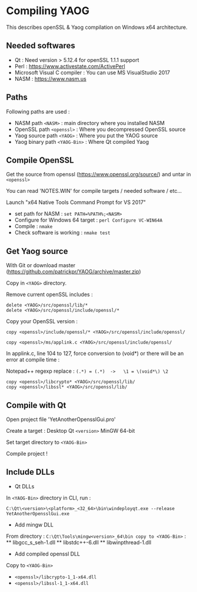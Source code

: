 Compiling YAOG
===============

This describes openSSL & Yaog compilation on Windows x64 architecture.

Needed softwares
----------------

* Qt : Need version > 5.12.4 for openSSL 1.1.1 support
* Perl : https://www.activestate.com/ActivePerl
* Microsoft Visual C compiler : You can use MS VisualStudio 2017
* NASM : https://www.nasm.us

Paths
-----

Following paths are used : 
* NASM path `<NASM>` : main directory where you installed NASM
* OpenSSL path `<openssl>` : Where you decompressed OpenSSL source
* Yaog source path `<YAOG>` : Where you put the YAOG source
* Yaog binary path `<YAOG-Bin>` : Where Qt compiled Yaog

Compile OpenSSL
---------------

Get the source from openssl (https://www.openssl.org/source/) and untar in `<openssl>`

You can read 'NOTES.WIN' for compile targets / needed software / etc...

Launch "x64 Native Tools Command Prompt for VS 2017" 
 
* set path for NASM : `set PATH=%PATH%;<NASM>`
* Configure for Windows 64 target :  `perl Configure VC-WIN64A`
* Compile : `nmake`
* Check software is working : `nmake test`


Get Yaog source
---------------

With Git or download master (https://github.com/patrickpr/YAOG/archive/master.zip) 

Copy in `<YAOG>` directory.

Remove current openSSL includes : 
```
delete <YAOG>/src/openssl/lib/*
delete <YAOG>/src/openssl/include/openssl/*
```

Copy your OpenSSL version : 
```
copy <openssl>/include/openssl/* <YAOG>/src/openssl/include/openssl/

copy <openssl>/ms/applink.c <YAOG>/src/openssl/include/openssl/
```
In applink.c, line 104 to 127, force conversion to (void*) or there will be an error at compile time : 

Notepad++ regexp replace : `(.*) = (.*)  ->   \1 = \(void*\) \2`
```
copy <openssl>/libcrypto* <YAOG>/src/openssl/lib/
copy <openssl>/libssl* <YAOG>/src/openssl/lib/
```

Compile with Qt
---------------

Open project file 'YetAnotherOpensslGui.pro'

Create a target : Desktop Qt `<version>` MinGW 64-bit

Set target directory to `<YAOG-Bin>`

Compile project !

Include DLLs
------------

* Qt DLLs

In `<YAOG-Bin>` directory in CLI, run :

`C:\Qt\<version>\<platform>_<32_64>\bin\windeployqt.exe --release YetAnotherOpensslGui.exe`

* Add mingw DLL

From directory : `C:\Qt\Tools\mingw<version>_64\bin copy to <YAOG-Bin>` : 
** libgcc_s_seh-1.dll
** libstdc++-6.dll
** libwinpthread-1.dll
	
* Add compiled openssl DLL 

Copy to `<YAOG-Bin>` 

- `<openssl>/libcrypto-1_1-x64.dll`
- `<openssl>/libssl-1_1-x64.dll`
